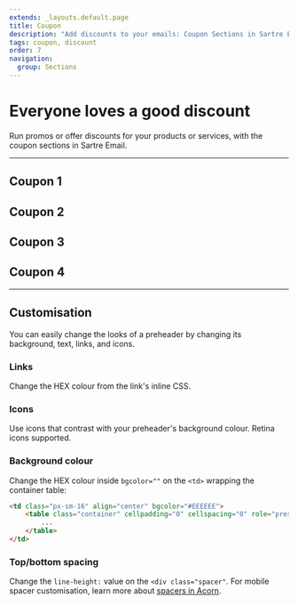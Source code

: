 ```yaml
---
extends: _layouts.default.page
title: Coupon
description: "Add discounts to your emails: Coupon Sections in Sartre Email"
tags: coupon, discount
order: 7
navigation:
  group: Sections
---
```


# Everyone loves a good discount

Run promos or offer discounts for your products or services, with the coupon sections in Sartre Email.

---

## Coupon 1

## Coupon 2

## Coupon 3

## Coupon 4

---

## Customisation

You can easily change the looks of a preheader by changing its background, text, links, and icons.

### Links

Change the HEX colour from the link's inline CSS.

### Icons

Use icons that contrast with your preheader's background colour. Retina icons supported.

### Background colour

Change the HEX colour inside `bgcolor=""` on the `<td>` wrapping the container table:

```html
<td class="px-sm-16" align="center" bgcolor="#EEEEEE">
    <table class="container" cellpadding="0" cellspacing="0" role="presentation" width="600">
        ...
    </table>
</td>
```

### Top/bottom spacing

Change the `line-height:` value on the `<div class="spacer"`. For mobile spacer customisation, learn more about [spacers in Acorn](https://thememountain.github.io/acorn/utilities/spacing.html).

